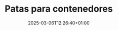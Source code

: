 ---
title: "Patas para contenedores"
description: "Confoot - patas para contenedores"
date: 2025-03-06T12:26:40+01:00
draft: false
---